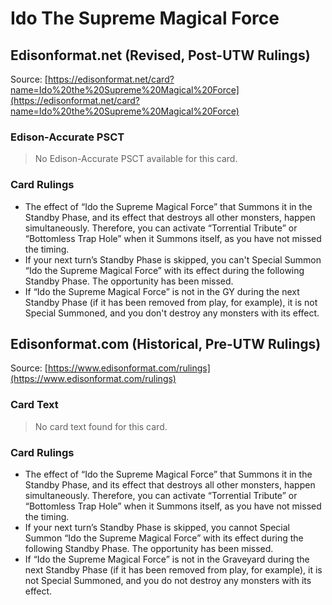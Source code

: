 # Ido The Supreme Magical Force

## Edisonformat.net (Revised, Post-UTW Rulings)

Source: [https://edisonformat.net/card?name=Ido%20the%20Supreme%20Magical%20Force](https://edisonformat.net/card?name=Ido%20the%20Supreme%20Magical%20Force)

### Edison-Accurate PSCT

> No Edison-Accurate PSCT available for this card.

### Card Rulings

*   The effect of “Ido the Supreme Magical Force” that Summons it in the Standby Phase, and its effect that destroys all other monsters, happen simultaneously. Therefore, you can activate “Torrential Tribute” or “Bottomless Trap Hole” when it Summons itself, as you have not missed the timing.
*   If your next turn’s Standby Phase is skipped, you can't Special Summon “Ido the Supreme Magical Force” with its effect during the following Standby Phase. The opportunity has been missed.
*   If “Ido the Supreme Magical Force” is not in the GY during the next Standby Phase (if it has been removed from play, for example), it is not Special Summoned, and you don't destroy any monsters with its effect.


## Edisonformat.com (Historical, Pre-UTW Rulings)

Source: [https://www.edisonformat.com/rulings](https://www.edisonformat.com/rulings)

### Card Text

> No card text found for this card.

### Card Rulings

*   The effect of “Ido the Supreme Magical Force” that Summons it in the Standby Phase, and its effect that destroys all other monsters, happen simultaneously. Therefore, you can activate “Torrential Tribute” or “Bottomless Trap Hole” when it Summons itself, as you have not missed the timing.
*   If your next turn’s Standby Phase is skipped, you cannot Special Summon “Ido the Supreme Magical Force” with its effect during the following Standby Phase. The opportunity has been missed.
*   If “Ido the Supreme Magical Force” is not in the Graveyard during the next Standby Phase (if it has been removed from play, for example), it is not Special Summoned, and you do not destroy any monsters with its effect.


